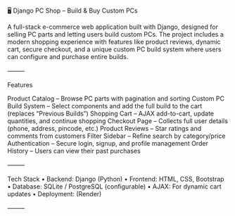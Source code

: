 🖥️ Django PC Shop – Build & Buy Custom PCs

A full-stack e-commerce web application built with Django, designed for selling PC parts and letting users build custom PCs.
The project includes a modern shopping experience with features like product reviews, dynamic cart, secure checkout, and a unique custom PC build system where users can configure and purchase entire builds.

⸻

Features

Product Catalog – Browse PC parts with pagination and sorting
Custom PC Build System – Select components and add the full build to the cart (replaces “Previous Builds”)
Shopping Cart – AJAX add-to-cart, update quantities, and continue shopping
Checkout Page – Collects full user details (phone, address, pincode, etc.)
Product Reviews – Star ratings and comments from customers
Filter Sidebar – Refine search by category/price
Authentication – Secure login, signup, and profile management
Order History – Users can view their past purchases

⸻

Tech Stack
	•	Backend: Django (Python)
	•	Frontend: HTML, CSS, Bootstrap
	•	Database: SQLite / PostgreSQL (configurable)
	•	AJAX: For dynamic cart updates
	•	Deployment: (Render)

⸻
